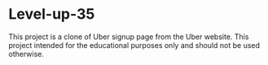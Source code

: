 # Level-up-35
This project is a clone of Uber signup page from the Uber website.
This project intended for the educational purposes only and should not be used otherwise.
